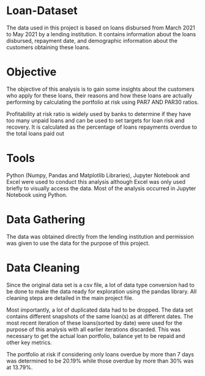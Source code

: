 # Loan-Dataset
The data used in this project is based  on loans disbursed from March 2021 to May 2021 by a lending institution. It contains information about the loans disbursed, repayment date, and demographic information about the customers obtaining these loans.

# Objective

The objective of this analysis is to gain some insights about the customers who apply for these loans, their reasons and how these loans are actually performing by calculating the portfolio at risk using PAR7 AND PAR30 ratios. 

Profitability at risk ratio is widely used by banks to determine if they have too many unpaid loans and can be used to set targets for loan risk and recovery. It is calculated as the percentage of loans repayments overdue to the total loans paid out

# Tools

Python (Numpy, Pandas and Matplotlib Libraries), Jupyter Notebook and Excel were used to conduct this analysis although Excel was only used briefly to visually access the data. Most of the analysis occurred in Jupyter Notebook using Python.

# Data Gathering

The data was obtained directly from the lending institution and permission was given to use the data for the purpose of this project.

# Data Cleaning

Since the original data set is a csv file, a lot of data type conversion had to be done to make the data ready for exploration using the pandas library. All cleaning steps are detailed in the main project file.

Most importantly, a lot of duplicated data had to be dropped. The data set contains different snapshots of the same loan(s) as at different dates. The most recent iteration of these loans(sorted by date) were used for the purpose of this analysis with all earlier iterations discarded. This was necessary to get the actual loan portfolio, balance yet to be repaid and other key metrics.

The portfolio at risk if considering only loans overdue by more than 7 days was determined to be 20.19% while those overdue by more than 30% was at 13.79%.
